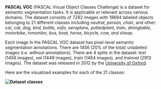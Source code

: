 **PASCAL VOC** (PASCAL Visual Object Classes Challenge) is a dataset for semantic segmentation tasks. It is applicable or relevant across various domains.
The dataset consists of 7282 images with 19694
labeled objects belonging to 21 different classes
including *neutral, person, chair*,
and other: *car, cat, dog, bird, bottle, sofa, aeroplane, pottedplant, train, diningtable, motorbike, tvmonitor, bus, boat, horse, bicycle, cow, and sheep*.


Each image in the PASCAL VOC dataset has pixel-level semantic segmentation annotations. There are 1456 (20% of the total) unlabeled images (i.e. without annotations).
There are 4 splits in the dataset: *test* (1456 images), *val* (1449 images), *train* (1464 images), and *trainval* (2913 images). The dataset was released in 2012 by the [University of Oxford](http://host.robots.ox.ac.uk/pascal/VOC/).

Here are the visualized examples for each of the 21 classes:

**![Dataset classes](https://raw.githubusercontent.com/dataset-ninja/pascal-voc-2012/main/visualizations/classes_preview.webp)**